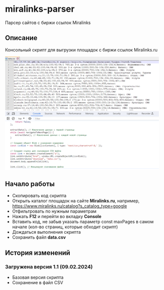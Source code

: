 # miralinks-parser
Парсер сайтов с биржи ссылок Miralinks

## Описание
Консольный скрипт для выгрузки площадок с биржи ссылок Miralinks.ru

![Результаты](/images/demo.png)
![Результаты](/images/demo2.png)

## Начало работы
- Скопировать код скрипта
- Открыть каталог площадок на сайте **Miralinks.ru**, например, https://www.miralinks.ru/catalog?s_catalog_type=google
- Отфильтровать по нужным параметрам
- Нажать **F12** и перейти во вкладку **Console**
- Вставить код, не забыв указать параметр const maxPages в самом начале (кол-во страниц, которые обходит скрипт)
- Дождаться выполнения скрипта
- Сохранить файл **data.csv**

## История изменений
### Загружена версия 1.1 (09.02.2024)
- Базовая версия скрипта
- Сохранение в файл CSV
